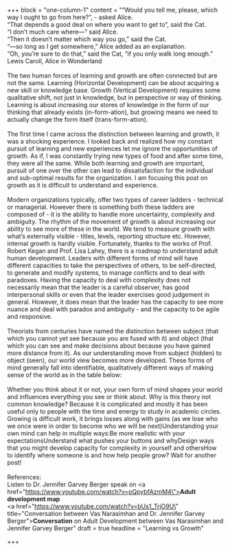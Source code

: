 +++
block = "one-column-1"
content = "“Would you tell me, please, which way I ought to go from here?”, - asked Alice.<br>“That depends a good deal on where you want to get to”, said the Cat.<br>“I don’t much care where—” said Alice.<br>“Then it doesn’t matter which way you go,” said the Cat.<br>“—so long as I get somewhere,” Alice added as an explanation.<br>“Oh, you’re sure to do that,” said the Cat, “if you only walk long enough.”<br>Lewis Caroll, Alice in Wonderland<br><br>The two human forces of learning and growth are often connected but are not the same. Learning (Horizontal Development) can be about acquiring a new skill or knowledge base. Growth (Vertical Development) requires some qualitative shift, not just in knowledge, but in perspective or way of thinking. Learning is about increasing our stores of knowledge in the form of our thinking that already exists (in-form-ation), but growing means we need to actually change the form itself (trans-form-ation).<br><br>The first time I came across the distinction between learning and growth, it was a shocking experience. I looked back and realized how my constant pursuit of learning and new experiences let me ignore the opportunities of growth. As if, I was constantly trying new types of food and after some time, they were all the same. While both learning and growth are important, pursuit of one over the other can lead to dissatisfaction for the individual and sub-optimal results for the organization. I am focusing this post on growth as it is difficult to understand and experience.<br><br>Modern organizations typically, offer two types of career ladders - technical or managerial. However there is something both these ladders are composed of - it is the ability to handle more uncertainty, complexity and ambiguity. The rhythm of the movement of growth is about increasing our ability to see more of these in the world. We tend to measure growth with what’s externally visible - titles, levels, reporting structure etc. However, internal growth is hardly visible. Fortunately, thanks to the works of Prof. Robert Kegan and Prof. Lisa Lahey, there is a roadmap to understand adult human development. Leaders with different forms of mind will have different capacities to take the perspectives of others, to be self-directed, to generate and modify systems, to manage conflicts and to deal with paradoxes. Having the capacity to deal with complexity does not necessarily mean that the leader is a careful observer, has good interpersonal skills or even that the leader exercises good judgement in general. However, it does mean that the leader has the capacity to see more nuance and deal with paradox and ambiguity - and the capacity to be agile and responsive.<br><br>Theorists from centuries have named the distinction between subject (that which you cannot yet see because you are fused with it) and object (that which you can see and make decisions about because you have gained more distance from it). As our understanding move from subject (hidden) to object (seen), our world view becomes more developed. These forms of mind generally fall into identifiable, qualitatively different ways of making sense of the world as in the table below:<br><br>Whether you think about it or not, your own form of mind shapes your world and influences everything you see or think about. Why is this theory not common knowledge? Because it is complicated and mostly it has been useful only to people with the time and energy to study in academic circles. Growing is difficult work, it brings losses along with gains (as we lose who we once were in order to become who we will be next)Understanding your own mind can help in multiple ways:Be more realistic with your expectationsUnderstand what pushes your buttons and whyDesign ways that you might develop capacity for complexity in yourself and othersHow to identify where someone is and how help people grow? Wait for another post!<br><br>References:<br>Listen to Dr. Jennifer Garvey Berger speak on <a href=\"https://www.youtube.com/watch?v=pQpybfAzmM4\"><strong>Adult development map</strong></a><strong><br></strong><a href=\"https://www.youtube.com/watch?v=bUs1_TrjO9U\" title=\"Conversation between Vas Narasimhan and Dr. Jennifer Garvey Berger\"><strong>Conversation</strong></a> on Adult Development between Vas Narasimhan and Jennifer Garvey Berger"
draft = true
headline = "Learning vs Growth"

+++
